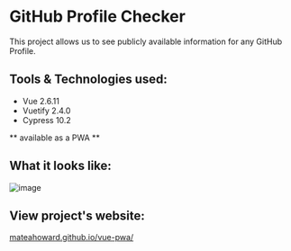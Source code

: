 # GitHub Profile Checker

This project allows us to see publicly available information for any GitHub Profile.


## Tools & Technologies used:

- Vue  2.6.11
- Vuetify 2.4.0
- Cypress 10.2

** available as a PWA **


## What it looks like:
![image](https://user-images.githubusercontent.com/51357920/175785856-1a2bd6e0-99a8-497b-b452-35aa14971ba4.png)


## View project's website:
[mateahoward.github.io/vue-pwa/](mateahoward.github.io/vue-pwa/)
